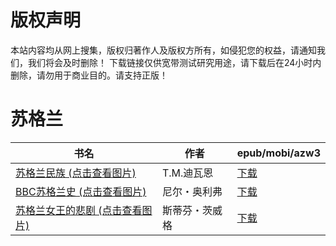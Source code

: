 # 版权声明

本站内容均从网上搜集，版权归著作人及版权方所有，如侵犯您的权益，请通知我们，我们将会及时删除！ 下载链接仅供宽带测试研究用途，请下载后在24小时内删除，请勿用于商业目的。请支持正版！

# 苏格兰

| 书名 | 作者 | epub/mobi/azw3 |
| --- | --- | --- |
| [苏格兰民族 (点击查看图片)](https://www.dushupai.com/attachment/2024/06/11/872967c369dff4e6.jpg) | T.M.迪瓦恩 | [下载](https://url89.ctfile.com/f/31084289-1375503739-f61668?p=8866) |
| [BBC苏格兰史 (点击查看图片)](https://www.dushupai.com/attachment/2024/06/10/169e31e959b5869a.jpg) | 尼尔・奥利弗 | [下载](https://url89.ctfile.com/f/31084289-1357004458-d70774?p=8866) |
| [苏格兰女王的悲剧 (点击查看图片)](https://www.dushupai.com/attachment/2024/06/04/02822015488a9d87.jpg) | 斯蒂芬・茨威格 | [下载](https://url89.ctfile.com/f/31084289-1357022848-5c64d6?p=8866) |

